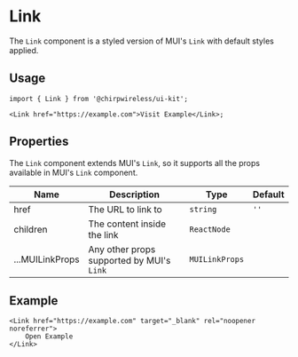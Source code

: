 # Link

The `Link` component is a styled version of MUI's `Link` with default styles applied.

## Usage

```tsx
import { Link } from '@chirpwireless/ui-kit';

<Link href="https://example.com">Visit Example</Link>;
```

## Properties

The `Link` component extends MUI's `Link`, so it supports all the props available in MUI's `Link` component.

| Name            | Description                               | Type           | Default |
| --------------- | ----------------------------------------- | -------------- | ------- |
| href            | The URL to link to                        | `string`       | `''`    |
| children        | The content inside the link               | `ReactNode`    |         |
| ...MUILinkProps | Any other props supported by MUI's `Link` | `MUILinkProps` |         |

## Example

```tsx
<Link href="https://example.com" target="_blank" rel="noopener noreferrer">
    Open Example
</Link>
```
